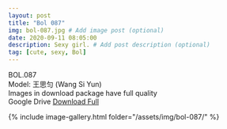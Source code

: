 ```yaml
---
layout: post
title: "Bol 087"
img: bol-087.jpg # Add image post (optional)
date: 2020-09-11 08:05:00
description: Sexy girl. # Add post description (optional)
tag: [cute, sexy, Bol]
---
```

BOL.087  
Model: 王思匀 (Wang Si Yun)                                                   
Images in download package have full quality                    
Google Drive [Download Full](http://gestyy.com/eelY5S)

{% include image-gallery.html folder="/assets/img/bol-087/" %}
